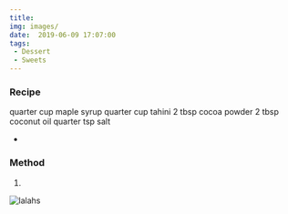 ```yaml
---
title:
img: images/
date:  2019-06-09 17:07:00
tags:
 - Dessert
 - Sweets
---
```


<preview text>

### Recipe

quarter cup maple syrup
quarter cup tahini
2 tbsp cocoa powder
2 tbsp coconut oil
quarter tsp salt

-

### Method

1.

![lalahs](/images/lalas.jpeg)




